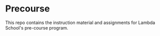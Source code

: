 # Precourse
This repo contains the instruction material and assignments for Lambda School's pre-course program.
